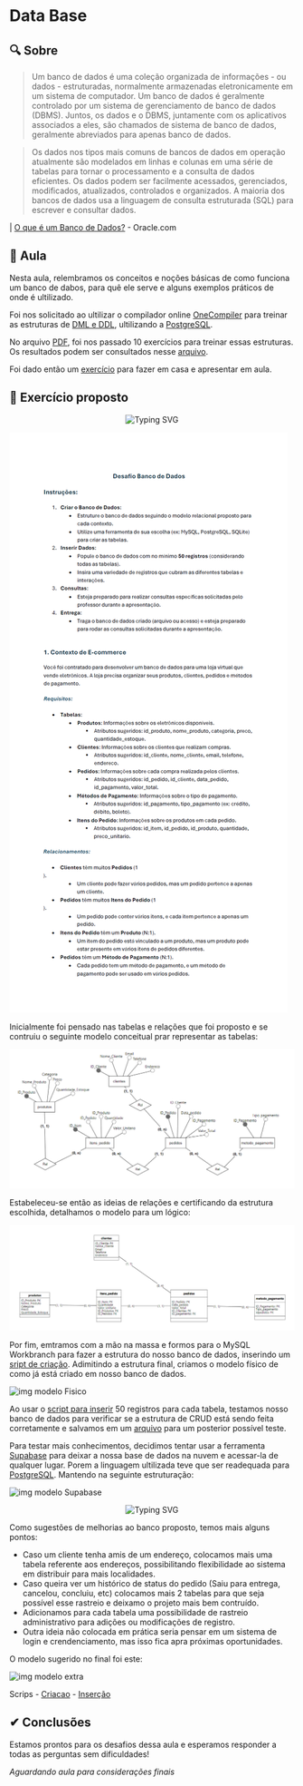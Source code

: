# Data Base

## 🔍 Sobre

> Um banco de dados é uma coleção organizada de informações - ou dados - estruturadas, normalmente armazenadas eletronicamente em um sistema de computador. Um banco de dados é geralmente controlado por um sistema de gerenciamento de banco de dados (DBMS). Juntos, os dados e o DBMS, juntamente com os aplicativos associados a eles, são chamados de sistema de banco de dados, geralmente abreviados para apenas banco de dados.

> Os dados nos tipos mais comuns de bancos de dados em operação atualmente são modelados em linhas e colunas em uma série de tabelas para tornar o processamento e a consulta de dados eficientes. Os dados podem ser facilmente acessados, gerenciados, modificados, atualizados, controlados e organizados. A maioria dos bancos de dados usa a linguagem de consulta estruturada (SQL) para escrever e consultar dados.

| [O que é um Banco de Dados?](https://www.oracle.com/br/database/what-is-database/) - Oracle.com

## 📘 Aula

Nesta aula, relembramos os conceitos e noções básicas de como funciona um banco de dabos, para quê ele serve e alguns exemplos práticos de onde é ultilizado.

Foi nos solicitado ao ultilizar o compilador online [OneCompiler](https://onecompiler.com/postgresql) para treinar as estruturas de [DML e DDL](https://learnsql.com.br/blog/o-que-sao-ddl-dml-dql-e-dcl-em-sql/), ultilizando a [PostgreSQL](https://www.postgresql.org/).



No arquivo [PDF](./1-Atividade_em_Aula/BancodeDados_20241008191337.pdf), foi nos passado 10 exercícios para treinar essas estruturas. Os resultados podem ser consultados nesse [arquivo](https://github.com/Anderson-Andy-Correa/Gestao-e-qualidade-de-software/blob/main/03-Banco_de_Dados/1-Atividade_em_Aula/Atividade_Postgre.txt). 

Foi dado então um [exercício](./2-Exercicio_Apresentacao/InstrucoesDesafioBD_20241008195742.pdf) para fazer em casa e apresentar em aula.

## 📝 Exercício proposto

<div align="center" style="text-align: center;">
    <img src="https://readme-typing-svg.herokuapp.com/?font=Comic+Neue&size=25&duration=3000&pause=250&color=2B94C3&center=true&vCenter=true&lines=INTRODU%C3%87%C3%83O+AO+DESAFIO;PRIMEIRA+ETAPA" alt="Typing SVG")/>
</div>

![img desafio](./2-Exercicio_Apresentacao/Apresentacao/Apresentacao_Desafio.png)

Inicialmente foi pensado nas tabelas e relações que foi proposto e se contruiu o seguinte modelo conceitual prar representar as tabelas:

![img modelo conceitual](./2-Exercicio_Apresentacao/Modelos/Modelo_Conceitual.png)

Estabeleceu-se então as ideias de relações e certificando da estrutura escolhida, detalhamos o modelo para um lógico:

![img modelo Logico](./2-Exercicio_Apresentacao/Modelos/Modelo_Logico.png)

Por fim, emtramos com a mão na massa e formos para o MySQL Workbranch para fazer a estrutura do nosso banco de dados, inserindo um [sript de criação](./2-Exercicio_Apresentacao/Scripts/Criacao_DB.sql). Adimitindo a estrutura final, criamos o modelo físico de como já está criado em nosso banco de dados.

![img modelo Fisico](./2-Exercicio_Apresentacao/Modelos/Modelo_Físico.png)

Ao usar o [script para inserir](./2-Exercicio_Apresentacao/Scripts/Insercao_Registros.sql) 50 registros para cada tabela, testamos nosso banco de dados para verificar se a estrutura de CRUD está sendo feita corretamente e salvamos em um [arquivo](./2-Exercicio_Apresentacao/Scripts/Testes_padrão.sql) para um posterior possível teste.

Para testar mais conhecimentos, decidimos tentar usar a ferramenta [Supabase](https://supabase.com/) para deixar a nossa base de dados na nuvem e acessar-la de qualquer lugar. Porem a linguagem ultilizada teve que ser readequada para [PostgreSQL](https://www.postgresql.org/). Mantendo na seguinte estruturação:

![img modelo Supabase](./2-Exercicio_Apresentacao/Modelos/Modelo_Físico_Supabase.png)

<div align="center" style="text-align: center;">
    <img src="https://readme-typing-svg.herokuapp.com/?font=Comic+Neue&size=25&duration=3000&pause=250&color=21C30D&center=true&vCenter=true&lines=EXTRA;SEGUNDA+ETAPA" alt="Typing SVG")/>
</div>

Como sugestões de melhorias ao banco proposto, temos mais alguns pontos:

* Caso um cliente tenha amis de um endereço, colocamos mais uma tabela referente aos endereços, possibilitando flexibilidade ao sistema em distribuir para mais localidades.
* Caso queira ver um histórico de status do pedido (Saiu para entrega, cancelou, concluiu, etc) colocamos mais 2 tabelas para que seja possível esse rastreio e deixamo o projeto mais bem contruído.
* Adicionamos para cada tabela uma possibilidade de rastreio administrativo para adições ou modificações de registro.
* Outra ideia não colocada em prática seria pensar em um sistema de login e crendenciamento, mas isso fica apra próximas oportunidades.

O modelo sugerido no final foi este:

![img modelo extra](./3-Exercicio_Extra/Modelos/Extra%20Modelo%20Físico.png)

Scrips - [Criacao](./3-Exercicio_Extra/Scripts/Extra_Criacao_DB.sql) - [Inserção](./3-Exercicio_Extra/Scripts/Extra_Insercao_Registros.sql)

## ✔ Conclusões

Estamos prontos para os desafios dessa aula e esperamos responder a todas as perguntas sem dificuldades!

 *Aguardando aula para considerações finais*
